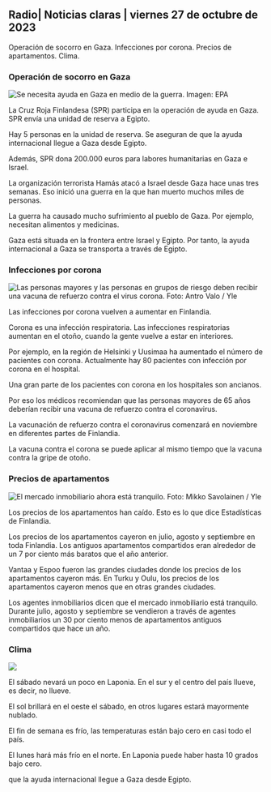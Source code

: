 ## Radio\| Noticias claras \| viernes 27 de octubre de 2023

Operación de socorro en Gaza. Infecciones por corona. Precios de apartamentos. Clima.

### Operación de socorro en Gaza

![Se necesita ayuda en Gaza en medio de la guerra. Imagen: EPA](https://images.cdn.yle.fi/image/upload/c_crop,h_3780,w_6720,x_0,y_700/ar_1.7777777777777777,c_fill,g_faces,h_675,w_1200/dpr_1.0/q_auto:eco/f_auto/fl_lossy/v1698396491/39-1192101653b784c2d563)

La Cruz Roja Finlandesa (SPR) participa en la operación de ayuda en Gaza. SPR envía una unidad de reserva a Egipto.

Hay 5 personas en la unidad de reserva. Se aseguran de que la ayuda internacional llegue a Gaza desde Egipto.

Además, SPR dona 200.000 euros para labores humanitarias en Gaza e Israel.

La organización terrorista Hamás atacó a Israel desde Gaza hace unas tres semanas. Eso inició una guerra en la que han muerto muchos miles de personas.

La guerra ha causado mucho sufrimiento al pueblo de Gaza. Por ejemplo, necesitan alimentos y medicinas.

Gaza está situada en la frontera entre Israel y Egipto. Por tanto, la ayuda internacional a Gaza se transporta a través de Egipto.

### Infecciones por corona

![Las personas mayores y las personas en grupos de riesgo deben recibir una vacuna de refuerzo contra el virus corona. Foto: Antro Valo / Yle](https://images.cdn.yle.fi/image/upload/c_crop,h_3510,w_6240,x_0,y_400/ar_1.7777777777777777,c_fill,g_faces,h_675,w_1200/dpr_1.0/q_auto:eco/f_auto/fl_lossy/v1670569792/39-933588623dccc01a881)

Las infecciones por corona vuelven a aumentar en Finlandia.

Corona es una infección respiratoria. Las infecciones respiratorias aumentan en el otoño, cuando la gente vuelve a estar en interiores.

Por ejemplo, en la región de Helsinki y Uusimaa ha aumentado el número de pacientes con corona. Actualmente hay 80 pacientes con infección por corona en el hospital.

Una gran parte de los pacientes con corona en los hospitales son ancianos.

Por eso los médicos recomiendan que las personas mayores de 65 años deberían recibir una vacuna de refuerzo contra el coronavirus.

La vacunación de refuerzo contra el coronavirus comenzará en noviembre en diferentes partes de Finlandia.

La vacuna contra el corona se puede aplicar al mismo tiempo que la vacuna contra la gripe de otoño.

### Precios de apartamentos

![El mercado inmobiliario ahora está tranquilo. Foto: Mikko Savolainen / Yle](https://images.cdn.yle.fi/image/upload/c_crop,h_3348,w_5952,x_0,y_483/ar_1.7777777777777777,c_fill,g_faces,h_675,w_1200/dpr_1.0/q_auto:eco/f_auto/fl_lossy/v1694415905/39-117017864fea8c7baf74)

Los precios de los apartamentos han caído. Esto es lo que dice Estadísticas de Finlandia.

Los precios de los apartamentos cayeron en julio, agosto y septiembre en toda Finlandia. Los antiguos apartamentos compartidos eran alrededor de un 7 por ciento más baratos que el año anterior.

Vantaa y Espoo fueron las grandes ciudades donde los precios de los apartamentos cayeron más. En Turku y Oulu, los precios de los apartamentos cayeron menos que en otras grandes ciudades.

Los agentes inmobiliarios dicen que el mercado inmobiliario está tranquilo. Durante julio, agosto y septiembre se vendieron a través de agentes inmobiliarios un 30 por ciento menos de apartamentos antiguos compartidos que hace un año.

### Clima

![](https://images.cdn.yle.fi/image/upload/c_crop,h_1080,w_1919,x_0,y_0/ar_1.7777777777777777,c_fill,g_faces,h_675,w_1200/dpr_1.0/q_auto:eco/f_auto/fl_lossy/v1698421548/39-1192510653bdb0fbe9af)

El sábado nevará un poco en Laponia. En el sur y el centro del país llueve, es decir, no llueve.

El sol brillará en el oeste el sábado, en otros lugares estará mayormente nublado.

El fin de semana es frío, las temperaturas están bajo cero en casi todo el país.

El lunes hará más frío en el norte. En Laponia puede haber hasta 10 grados bajo cero.

que la ayuda internacional llegue a Gaza desde Egipto.